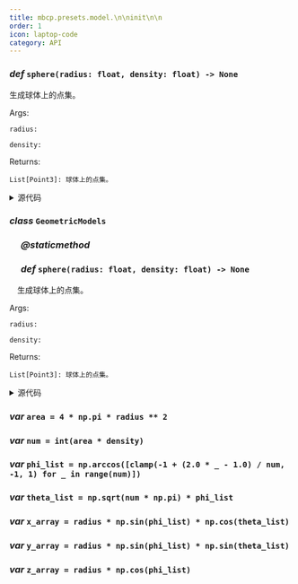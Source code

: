 ```yaml
---
title: mbcp.presets.model.\n\ninit\n\n
order: 1
icon: laptop-code
category: API
---
```


### ***def*** `sphere(radius: float, density: float) -> None`

生成球体上的点集。

Args:

    radius:

    density:

Returns:

    List[Point3]: 球体上的点集。

<details>
<summary>源代码</summary>

```python
@staticmethod
def sphere(radius: float, density: float):
    """
        生成球体上的点集。
        Args:
            radius:
            density:
        Returns:
            List[Point3]: 球体上的点集。
        """
    area = 4 * np.pi * radius ** 2
    num = int(area * density)
    phi_list = np.arccos([clamp(-1 + (2.0 * _ - 1.0) / num, -1, 1) for _ in range(num)])
    theta_list = np.sqrt(num * np.pi) * phi_list
    x_array = radius * np.sin(phi_list) * np.cos(theta_list)
    y_array = radius * np.sin(phi_list) * np.sin(theta_list)
    z_array = radius * np.cos(phi_list)
    return [Point3(x_array[i], y_array[i], z_array[i]) for i in range(num)]
```
</details>

### ***class*** `GeometricModels`



### &emsp; ***@staticmethod***
### &emsp; ***def*** `sphere(radius: float, density: float) -> None`

&emsp;生成球体上的点集。

Args:

    radius:

    density:

Returns:

    List[Point3]: 球体上的点集。

<details>
<summary>源代码</summary>

```python
@staticmethod
def sphere(radius: float, density: float):
    """
        生成球体上的点集。
        Args:
            radius:
            density:
        Returns:
            List[Point3]: 球体上的点集。
        """
    area = 4 * np.pi * radius ** 2
    num = int(area * density)
    phi_list = np.arccos([clamp(-1 + (2.0 * _ - 1.0) / num, -1, 1) for _ in range(num)])
    theta_list = np.sqrt(num * np.pi) * phi_list
    x_array = radius * np.sin(phi_list) * np.cos(theta_list)
    y_array = radius * np.sin(phi_list) * np.sin(theta_list)
    z_array = radius * np.cos(phi_list)
    return [Point3(x_array[i], y_array[i], z_array[i]) for i in range(num)]
```
</details>

### ***var*** `area = 4 * np.pi * radius ** 2`



### ***var*** `num = int(area * density)`



### ***var*** `phi_list = np.arccos([clamp(-1 + (2.0 * _ - 1.0) / num, -1, 1) for _ in range(num)])`



### ***var*** `theta_list = np.sqrt(num * np.pi) * phi_list`



### ***var*** `x_array = radius * np.sin(phi_list) * np.cos(theta_list)`



### ***var*** `y_array = radius * np.sin(phi_list) * np.sin(theta_list)`



### ***var*** `z_array = radius * np.cos(phi_list)`




